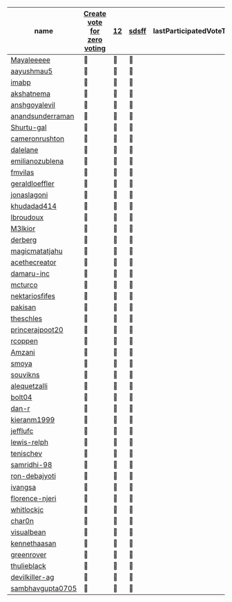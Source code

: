 | <span style="position: relative; cursor: pointer;" title="GitHub user name">name</span> | [Create vote for zero voting](https://github.com/AayushSaini101/Vote/issues/86) | [12](https://github.com/AayushSaini101/Vote/issues/!2) | [sdsff](https://github.com/AayushSaini101/Vote/issues/sdf) | <span style="position: relative; cursor: pointer;" title="Last time the TSC member participated in a vote">lastParticipatedVoteTime</span> | <span style="position: relative; cursor: pointer;" title="isVotedInLast3Months">isVotedInLast3Months</span> | <span style="position: relative; cursor: pointer;" title="Date when last vote was closed. It indicated when the last voting took place and marks the date when this tracking document was updated.">lastVoteClosedTime</span> | <span style="position: relative; cursor: pointer;" title="Number of times TSC member agreed in a vote.">agreeCount</span> | <span style="position: relative; cursor: pointer;" title="Number of times TSC member did not agree in a vote.">disagreeCount</span> | <span style="position: relative; cursor: pointer;" title="Number of times TSC member abstained from voting.">abstainCount</span> | <span style="position: relative; cursor: pointer;" title="Number of times TSC member did not participate in voting.">notParticipatingCount</span> |
| --- | --- | --- | --- | --- | --- | --- | --- | --- | --- | --- |
| [Mayaleeeee](https://github.com/Mayaleeeee) | <span style="position: relative; cursor: pointer;" title="Not participated">🔕</span> | <span style="position: relative; cursor: pointer;" title="Not participated">🔕</span> | <span style="position: relative; cursor: pointer;" title="Not participated">🔕</span> |  | false | 2024-07-07 | 0 | 0 | 0 | 17 |
| [aayushmau5](https://github.com/aayushmau5) | <span style="position: relative; cursor: pointer;" title="Not participated">🔕</span> | <span style="position: relative; cursor: pointer;" title="Not participated">🔕</span> | <span style="position: relative; cursor: pointer;" title="Not participated">🔕</span> |  | false | 2024-07-07 | 0 | 0 | 0 | 17 |
| [imabp](https://github.com/imabp) | <span style="position: relative; cursor: pointer;" title="Not participated">🔕</span> | <span style="position: relative; cursor: pointer;" title="Not participated">🔕</span> | <span style="position: relative; cursor: pointer;" title="Not participated">🔕</span> |  | false | 2024-07-07 | 0 | 0 | 0 | 17 |
| [akshatnema](https://github.com/akshatnema) | <span style="position: relative; cursor: pointer;" title="Not participated">🔕</span> | <span style="position: relative; cursor: pointer;" title="Not participated">🔕</span> | <span style="position: relative; cursor: pointer;" title="Not participated">🔕</span> |  | false | 2024-07-07 | 0 | 0 | 0 | 17 |
| [anshgoyalevil](https://github.com/anshgoyalevil) | <span style="position: relative; cursor: pointer;" title="Not participated">🔕</span> | <span style="position: relative; cursor: pointer;" title="Not participated">🔕</span> | <span style="position: relative; cursor: pointer;" title="Not participated">🔕</span> |  | false | 2024-07-07 | 0 | 0 | 0 | 17 |
| [anandsunderraman](https://github.com/anandsunderraman) | <span style="position: relative; cursor: pointer;" title="Not participated">🔕</span> | <span style="position: relative; cursor: pointer;" title="Not participated">🔕</span> | <span style="position: relative; cursor: pointer;" title="Not participated">🔕</span> |  | false | 2024-07-07 | 0 | 0 | 0 | 17 |
| [Shurtu-gal](https://github.com/Shurtu-gal) | <span style="position: relative; cursor: pointer;" title="Not participated">🔕</span> | <span style="position: relative; cursor: pointer;" title="Not participated">🔕</span> | <span style="position: relative; cursor: pointer;" title="Not participated">🔕</span> |  | false | 2024-07-07 | 0 | 0 | 0 | 17 |
| [cameronrushton](https://github.com/cameronrushton) | <span style="position: relative; cursor: pointer;" title="Not participated">🔕</span> | <span style="position: relative; cursor: pointer;" title="Not participated">🔕</span> | <span style="position: relative; cursor: pointer;" title="Not participated">🔕</span> |  | false | 2024-07-07 | 0 | 0 | 0 | 17 |
| [dalelane](https://github.com/dalelane) | <span style="position: relative; cursor: pointer;" title="Not participated">🔕</span> | <span style="position: relative; cursor: pointer;" title="Not participated">🔕</span> | <span style="position: relative; cursor: pointer;" title="Not participated">🔕</span> |  | false | 2024-07-07 | 0 | 0 | 0 | 17 |
| [emilianozublena](https://github.com/emilianozublena) | <span style="position: relative; cursor: pointer;" title="Not participated">🔕</span> | <span style="position: relative; cursor: pointer;" title="Not participated">🔕</span> | <span style="position: relative; cursor: pointer;" title="Not participated">🔕</span> |  | false | 2024-07-07 | 0 | 0 | 0 | 17 |
| [fmvilas](https://github.com/fmvilas) | <span style="position: relative; cursor: pointer;" title="Not participated">🔕</span> | <span style="position: relative; cursor: pointer;" title="Not participated">🔕</span> | <span style="position: relative; cursor: pointer;" title="Not participated">🔕</span> |  | false | 2024-07-07 | 0 | 0 | 0 | 17 |
| [geraldloeffler](https://github.com/geraldloeffler) | <span style="position: relative; cursor: pointer;" title="Not participated">🔕</span> | <span style="position: relative; cursor: pointer;" title="Not participated">🔕</span> | <span style="position: relative; cursor: pointer;" title="Not participated">🔕</span> |  | false | 2024-07-07 | 0 | 0 | 0 | 17 |
| [jonaslagoni](https://github.com/jonaslagoni) | <span style="position: relative; cursor: pointer;" title="Not participated">🔕</span> | <span style="position: relative; cursor: pointer;" title="Not participated">🔕</span> | <span style="position: relative; cursor: pointer;" title="Not participated">🔕</span> |  | false | 2024-07-07 | 0 | 0 | 0 | 17 |
| [khudadad414](https://github.com/khudadad414) | <span style="position: relative; cursor: pointer;" title="Not participated">🔕</span> | <span style="position: relative; cursor: pointer;" title="Not participated">🔕</span> | <span style="position: relative; cursor: pointer;" title="Not participated">🔕</span> |  | false | 2024-07-07 | 0 | 0 | 0 | 17 |
| [lbroudoux](https://github.com/lbroudoux) | <span style="position: relative; cursor: pointer;" title="Not participated">🔕</span> | <span style="position: relative; cursor: pointer;" title="Not participated">🔕</span> | <span style="position: relative; cursor: pointer;" title="Not participated">🔕</span> |  | false | 2024-07-07 | 0 | 0 | 0 | 17 |
| [M3lkior](https://github.com/M3lkior) | <span style="position: relative; cursor: pointer;" title="Not participated">🔕</span> | <span style="position: relative; cursor: pointer;" title="Not participated">🔕</span> | <span style="position: relative; cursor: pointer;" title="Not participated">🔕</span> |  | false | 2024-07-07 | 0 | 0 | 0 | 17 |
| [derberg](https://github.com/derberg) | <span style="position: relative; cursor: pointer;" title="Not participated">🔕</span> | <span style="position: relative; cursor: pointer;" title="Not participated">🔕</span> | <span style="position: relative; cursor: pointer;" title="Not participated">🔕</span> |  | false | 2024-07-07 | 0 | 0 | 0 | 17 |
| [magicmatatjahu](https://github.com/magicmatatjahu) | <span style="position: relative; cursor: pointer;" title="Not participated">🔕</span> | <span style="position: relative; cursor: pointer;" title="Not participated">🔕</span> | <span style="position: relative; cursor: pointer;" title="Not participated">🔕</span> |  | false | 2024-07-07 | 0 | 0 | 0 | 17 |
| [acethecreator](https://github.com/acethecreator) | <span style="position: relative; cursor: pointer;" title="Not participated">🔕</span> | <span style="position: relative; cursor: pointer;" title="Not participated">🔕</span> | <span style="position: relative; cursor: pointer;" title="Not participated">🔕</span> |  | false | 2024-07-07 | 0 | 0 | 0 | 17 |
| [damaru-inc](https://github.com/damaru-inc) | <span style="position: relative; cursor: pointer;" title="Not participated">🔕</span> | <span style="position: relative; cursor: pointer;" title="Not participated">🔕</span> | <span style="position: relative; cursor: pointer;" title="Not participated">🔕</span> |  | false | 2024-07-07 | 0 | 0 | 0 | 17 |
| [mcturco](https://github.com/mcturco) | <span style="position: relative; cursor: pointer;" title="Not participated">🔕</span> | <span style="position: relative; cursor: pointer;" title="Not participated">🔕</span> | <span style="position: relative; cursor: pointer;" title="Not participated">🔕</span> |  | false | 2024-07-07 | 0 | 0 | 0 | 17 |
| [nektariosfifes](https://github.com/nektariosfifes) | <span style="position: relative; cursor: pointer;" title="Not participated">🔕</span> | <span style="position: relative; cursor: pointer;" title="Not participated">🔕</span> | <span style="position: relative; cursor: pointer;" title="Not participated">🔕</span> |  | false | 2024-07-07 | 0 | 0 | 0 | 17 |
| [pakisan](https://github.com/pakisan) | <span style="position: relative; cursor: pointer;" title="Not participated">🔕</span> | <span style="position: relative; cursor: pointer;" title="Not participated">🔕</span> | <span style="position: relative; cursor: pointer;" title="Not participated">🔕</span> |  | false | 2024-07-07 | 0 | 0 | 0 | 17 |
| [theschles](https://github.com/theschles) | <span style="position: relative; cursor: pointer;" title="Not participated">🔕</span> | <span style="position: relative; cursor: pointer;" title="Not participated">🔕</span> | <span style="position: relative; cursor: pointer;" title="Not participated">🔕</span> |  | false | 2024-07-07 | 0 | 0 | 0 | 17 |
| [princerajpoot20](https://github.com/princerajpoot20) | <span style="position: relative; cursor: pointer;" title="Not participated">🔕</span> | <span style="position: relative; cursor: pointer;" title="Not participated">🔕</span> | <span style="position: relative; cursor: pointer;" title="Not participated">🔕</span> |  | false | 2024-07-07 | 0 | 0 | 0 | 17 |
| [rcoppen](https://github.com/rcoppen) | <span style="position: relative; cursor: pointer;" title="Not participated">🔕</span> | <span style="position: relative; cursor: pointer;" title="Not participated">🔕</span> | <span style="position: relative; cursor: pointer;" title="Not participated">🔕</span> |  | false | 2024-07-07 | 0 | 0 | 0 | 17 |
| [Amzani](https://github.com/Amzani) | <span style="position: relative; cursor: pointer;" title="Not participated">🔕</span> | <span style="position: relative; cursor: pointer;" title="Not participated">🔕</span> | <span style="position: relative; cursor: pointer;" title="Not participated">🔕</span> |  | false | 2024-07-07 | 0 | 0 | 0 | 17 |
| [smoya](https://github.com/smoya) | <span style="position: relative; cursor: pointer;" title="Not participated">🔕</span> | <span style="position: relative; cursor: pointer;" title="Not participated">🔕</span> | <span style="position: relative; cursor: pointer;" title="Not participated">🔕</span> |  | false | 2024-07-07 | 0 | 0 | 0 | 17 |
| [souvikns](https://github.com/souvikns) | <span style="position: relative; cursor: pointer;" title="Not participated">🔕</span> | <span style="position: relative; cursor: pointer;" title="Not participated">🔕</span> | <span style="position: relative; cursor: pointer;" title="Not participated">🔕</span> |  | false | 2024-07-07 | 0 | 0 | 0 | 17 |
| [alequetzalli](https://github.com/alequetzalli) | <span style="position: relative; cursor: pointer;" title="Not participated">🔕</span> | <span style="position: relative; cursor: pointer;" title="Not participated">🔕</span> | <span style="position: relative; cursor: pointer;" title="Not participated">🔕</span> |  | false | 2024-07-07 | 0 | 0 | 0 | 17 |
| [bolt04](https://github.com/bolt04) | <span style="position: relative; cursor: pointer;" title="Not participated">🔕</span> | <span style="position: relative; cursor: pointer;" title="Not participated">🔕</span> | <span style="position: relative; cursor: pointer;" title="Not participated">🔕</span> |  | false | 2024-07-07 | 0 | 0 | 0 | 17 |
| [dan-r](https://github.com/dan-r) | <span style="position: relative; cursor: pointer;" title="Not participated">🔕</span> | <span style="position: relative; cursor: pointer;" title="Not participated">🔕</span> | <span style="position: relative; cursor: pointer;" title="Not participated">🔕</span> |  | false | 2024-07-07 | 0 | 0 | 0 | 17 |
| [kieranm1999](https://github.com/kieranm1999) | <span style="position: relative; cursor: pointer;" title="Not participated">🔕</span> | <span style="position: relative; cursor: pointer;" title="Not participated">🔕</span> | <span style="position: relative; cursor: pointer;" title="Not participated">🔕</span> |  | false | 2024-07-07 | 0 | 0 | 0 | 17 |
| [jefflufc](https://github.com/jefflufc) | <span style="position: relative; cursor: pointer;" title="Not participated">🔕</span> | <span style="position: relative; cursor: pointer;" title="Not participated">🔕</span> | <span style="position: relative; cursor: pointer;" title="Not participated">🔕</span> |  | false | 2024-07-07 | 0 | 0 | 0 | 17 |
| [lewis-relph](https://github.com/lewis-relph) | <span style="position: relative; cursor: pointer;" title="Not participated">🔕</span> | <span style="position: relative; cursor: pointer;" title="Not participated">🔕</span> | <span style="position: relative; cursor: pointer;" title="Not participated">🔕</span> |  | false | 2024-07-07 | 0 | 0 | 0 | 17 |
| [tenischev](https://github.com/tenischev) | <span style="position: relative; cursor: pointer;" title="Not participated">🔕</span> | <span style="position: relative; cursor: pointer;" title="Not participated">🔕</span> | <span style="position: relative; cursor: pointer;" title="Not participated">🔕</span> |  | false | 2024-07-07 | 0 | 0 | 0 | 17 |
| [samridhi-98](https://github.com/samridhi-98) | <span style="position: relative; cursor: pointer;" title="Not participated">🔕</span> | <span style="position: relative; cursor: pointer;" title="Not participated">🔕</span> | <span style="position: relative; cursor: pointer;" title="Not participated">🔕</span> |  | false | 2024-07-07 | 0 | 0 | 0 | 17 |
| [ron-debajyoti](https://github.com/ron-debajyoti) | <span style="position: relative; cursor: pointer;" title="Not participated">🔕</span> | <span style="position: relative; cursor: pointer;" title="Not participated">🔕</span> | <span style="position: relative; cursor: pointer;" title="Not participated">🔕</span> |  | false | 2024-07-07 | 0 | 0 | 0 | 17 |
| [ivangsa](https://github.com/ivangsa) | <span style="position: relative; cursor: pointer;" title="Not participated">🔕</span> | <span style="position: relative; cursor: pointer;" title="Not participated">🔕</span> | <span style="position: relative; cursor: pointer;" title="Not participated">🔕</span> |  | false | 2024-07-07 | 0 | 0 | 0 | 17 |
| [florence-njeri](https://github.com/florence-njeri) | <span style="position: relative; cursor: pointer;" title="Not participated">🔕</span> | <span style="position: relative; cursor: pointer;" title="Not participated">🔕</span> | <span style="position: relative; cursor: pointer;" title="Not participated">🔕</span> |  | false | 2024-07-07 | 0 | 0 | 0 | 17 |
| [whitlockjc](https://github.com/whitlockjc) | <span style="position: relative; cursor: pointer;" title="Not participated">🔕</span> | <span style="position: relative; cursor: pointer;" title="Not participated">🔕</span> | <span style="position: relative; cursor: pointer;" title="Not participated">🔕</span> |  | false | 2024-07-07 | 0 | 0 | 0 | 17 |
| [char0n](https://github.com/char0n) | <span style="position: relative; cursor: pointer;" title="Not participated">🔕</span> | <span style="position: relative; cursor: pointer;" title="Not participated">🔕</span> | <span style="position: relative; cursor: pointer;" title="Not participated">🔕</span> |  | false | 2024-07-07 | 0 | 0 | 0 | 17 |
| [visualbean](https://github.com/visualbean) | <span style="position: relative; cursor: pointer;" title="Not participated">🔕</span> | <span style="position: relative; cursor: pointer;" title="Not participated">🔕</span> | <span style="position: relative; cursor: pointer;" title="Not participated">🔕</span> |  | false | 2024-07-07 | 0 | 0 | 0 | 17 |
| [kennethaasan](https://github.com/kennethaasan) | <span style="position: relative; cursor: pointer;" title="Not participated">🔕</span> | <span style="position: relative; cursor: pointer;" title="Not participated">🔕</span> | <span style="position: relative; cursor: pointer;" title="Not participated">🔕</span> |  | false | 2024-07-07 | 0 | 0 | 0 | 17 |
| [greenrover](https://github.com/greenrover) | <span style="position: relative; cursor: pointer;" title="Not participated">🔕</span> | <span style="position: relative; cursor: pointer;" title="Not participated">🔕</span> | <span style="position: relative; cursor: pointer;" title="Not participated">🔕</span> |  | false | 2024-07-07 | 0 | 0 | 0 | 17 |
| [thulieblack](https://github.com/thulieblack) | <span style="position: relative; cursor: pointer;" title="Not participated">🔕</span> | <span style="position: relative; cursor: pointer;" title="Not participated">🔕</span> | <span style="position: relative; cursor: pointer;" title="Not participated">🔕</span> |  | false | 2024-07-07 | 0 | 0 | 0 | 17 |
| [devilkiller-ag](https://github.com/devilkiller-ag) | <span style="position: relative; cursor: pointer;" title="Not participated">🔕</span> | <span style="position: relative; cursor: pointer;" title="Not participated">🔕</span> | <span style="position: relative; cursor: pointer;" title="Not participated">🔕</span> |  | false | 2024-07-07 | 0 | 0 | 0 | 17 |
| [sambhavgupta0705](https://github.com/sambhavgupta0705) | <span style="position: relative; cursor: pointer;" title="Not participated">🔕</span> | <span style="position: relative; cursor: pointer;" title="Not participated">🔕</span> | <span style="position: relative; cursor: pointer;" title="Not participated">🔕</span> |  | false | 2024-07-07 | 0 | 0 | 0 | 17 |